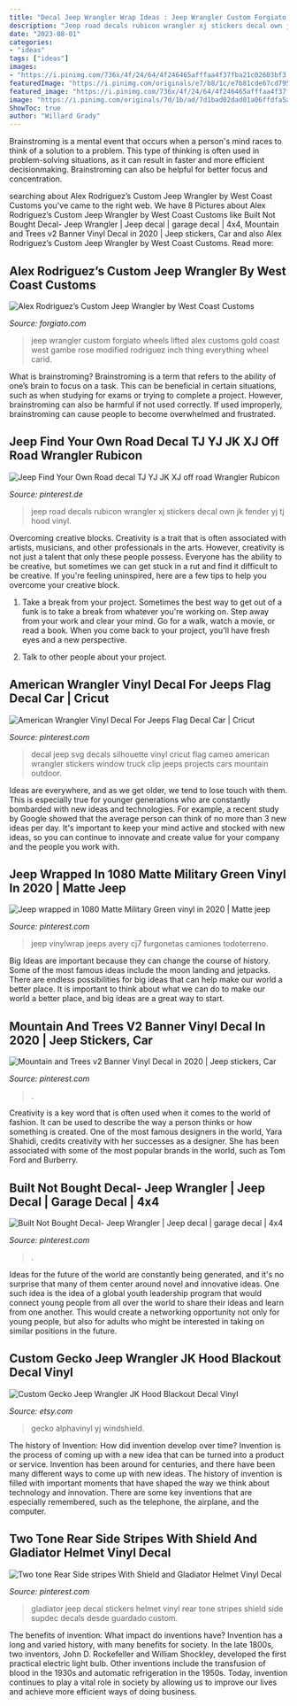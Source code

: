 ```yaml
---
title: "Decal Jeep Wrangler Wrap Ideas : Jeep Wrangler Custom Forgiato Wheels Lifted Alex Customs Gold Coast West Gambe Rose Modified Rodriguez Inch Thing Everything Wheel Carid"
description: "Jeep road decals rubicon wrangler xj stickers decal own jk fender yj tj hood vinyl"
date: "2023-08-01"
categories:
- "ideas"
tags: ["ideas"]
images:
- "https://i.pinimg.com/736x/4f/24/64/4f246465afffaa4f37fba21c02603bf3.jpg"
featuredImage: "https://i.pinimg.com/originals/e7/b8/1c/e7b81cde67cd79582c7888c1473f3bd4.jpg"
featured_image: "https://i.pinimg.com/736x/4f/24/64/4f246465afffaa4f37fba21c02603bf3.jpg"
image: "https://i.pinimg.com/originals/7d/1b/ad/7d1bad02dad01a06ffdfa5a5953ad947.jpg"
ShowToc: true
author: "Willard Grady"
---
```



Brainstroming is a mental event that occurs when a person's mind races to think of a solution to a problem. This type of thinking is often used in problem-solving situations, as it can result in faster and more efficient decisionmaking. Brainstroming can also be helpful for better focus and concentration.

	

		
searching about Alex Rodriguez’s Custom Jeep Wrangler by West Coast Customs you've came to the right web. We have 8 Pictures about Alex Rodriguez’s Custom Jeep Wrangler by West Coast Customs like Built Not Bought Decal- Jeep Wrangler | Jeep decal | garage decal | 4x4, Mountain and Trees v2 Banner Vinyl Decal in 2020 | Jeep stickers, Car and also Alex Rodriguez’s Custom Jeep Wrangler by West Coast Customs. Read more:
		
    
## Alex Rodriguez’s Custom Jeep Wrangler By West Coast Customs

<img loading=lazy src="https://forgiato.com/wp-content/uploads/2018/09/IMG_4813.jpg" onerror="this.onerror=null;this.src='https://tse1.mm.bing.net/th?id=OIP.hSYlM4w8eFXiwEF6jzRB7AHaE8&amp;pid=15.1';" alt="Alex Rodriguez’s Custom Jeep Wrangler by West Coast Customs">

_Source: forgiato.com_

>jeep wrangler custom forgiato wheels lifted alex customs gold coast west gambe rose modified rodriguez inch thing everything wheel carid. 

	

What is brainstroming?
Brainstroming is a term that refers to the ability of one’s brain to focus on a task. This can be beneficial in certain situations, such as when studying for exams or trying to complete a project. However, brainstroming can also be harmful if not used correctly. If used improperly, brainstroming can cause people to become overwhelmed and frustrated.

    
## Jeep Find Your Own Road Decal TJ YJ JK XJ Off Road Wrangler Rubicon

<img loading=lazy src="https://i.pinimg.com/736x/34/a5/60/34a560afc910962c54bc1c88e2abcc72--jeep-stickers-jeep-decals.jpg" onerror="this.onerror=null;this.src='https://tse1.mm.bing.net/th?id=OIP.o1l0po6hz5xi6LKItResGQHaF_&amp;pid=15.1';" alt="Jeep Find Your Own Road decal TJ YJ JK XJ off road Wrangler Rubicon">

_Source: pinterest.de_

>jeep road decals rubicon wrangler xj stickers decal own jk fender yj tj hood vinyl. 

	

Overcoming creative blocks.
Creativity is a trait that is often associated with artists, musicians, and other professionals in the arts. However, creativity is not just a talent that only these people possess. Everyone has the ability to be creative, but sometimes we can get stuck in a rut and find it difficult to be creative. If you're feeling uninspired, here are a few tips to help you overcome your creative block.
1. Take a break from your project. Sometimes the best way to get out of a funk is to take a break from whatever you're working on. Step away from your work and clear your mind. Go for a walk, watch a movie, or read a book. When you come back to your project, you'll have fresh eyes and a new perspective.

2. Talk to other people about your project.

    
## American Wrangler Vinyl Decal For Jeeps Flag Decal Car | Cricut

<img loading=lazy src="https://i.pinimg.com/originals/e9/bc/fb/e9bcfb3e5cbbfa5b59fc53a200584978.jpg" onerror="this.onerror=null;this.src='https://tse4.mm.bing.net/th?id=OIP.9Cb04EFU6PAIVW4wInndBgHaFN&amp;pid=15.1';" alt="American Wrangler Vinyl Decal For Jeeps Flag Decal Car | Cricut">

_Source: pinterest.com_

>decal jeep svg decals silhouette vinyl cricut flag cameo american wrangler stickers window truck clip jeeps projects cars mountain outdoor. 

	

Ideas are everywhere, and as we get older, we tend to lose touch with them. This is especially true for younger generations who are constantly bombarded with new ideas and technologies. For example, a recent study by Google showed that the average person can think of no more than 3 new ideas per day. It's important to keep your mind active and stocked with new ideas, so you can continue to innovate and create value for your company and the people you work with.

    
## Jeep Wrapped In 1080 Matte Military Green Vinyl In 2020 | Matte Jeep

<img loading=lazy src="https://i.pinimg.com/736x/4f/24/64/4f246465afffaa4f37fba21c02603bf3.jpg" onerror="this.onerror=null;this.src='https://tse4.mm.bing.net/th?id=OIP.NqnqNUMOx5f7DUrtkAb7nQHaHa&amp;pid=15.1';" alt="Jeep wrapped in 1080 Matte Military Green vinyl in 2020 | Matte jeep">

_Source: pinterest.com_

>jeep vinylwrap jeeps avery cj7 furgonetas camiones todoterreno. 

	

Big Ideas are important because they can change the course of history. Some of the most famous ideas include the moon landing and jetpacks. There are endless possibilities for big ideas that can help make our world a better place. It is important to think about what we can do to make our world a better place, and big ideas are a great way to start.

    
## Mountain And Trees V2 Banner Vinyl Decal In 2020 | Jeep Stickers, Car

<img loading=lazy src="https://i.pinimg.com/originals/e7/b8/1c/e7b81cde67cd79582c7888c1473f3bd4.jpg" onerror="this.onerror=null;this.src='https://tse1.mm.bing.net/th?id=OIP.SLc4ySsMG_4qTGh8TdNCDAHaHa&amp;pid=15.1';" alt="Mountain and Trees v2 Banner Vinyl Decal in 2020 | Jeep stickers, Car">

_Source: pinterest.com_

>. 

	

Creativity is a key word that is often used when it comes to the world of fashion. It can be used to describe the way a person thinks or how something is created. One of the most famous designers in the world, Yara Shahidi, credits creativity with her successes as a designer. She has been associated with some of the most popular brands in the world, such as Tom Ford and Burberry.

    
## Built Not Bought Decal- Jeep Wrangler | Jeep Decal | Garage Decal | 4x4

<img loading=lazy src="https://i.pinimg.com/736x/3a/a6/27/3aa6271d859432749c16979dda5616af.jpg" onerror="this.onerror=null;this.src='https://tse4.mm.bing.net/th?id=OIP.jabRvWkd0qL7FpcVor-KKgHaHa&amp;pid=15.1';" alt="Built Not Bought Decal- Jeep Wrangler | Jeep decal | garage decal | 4x4">

_Source: pinterest.com_

>. 

	

Ideas for the future of the world are constantly being generated, and it's no surprise that many of them center around novel and innovative ideas. One such idea is the idea of a global youth leadership program that would connect young people from all over the world to share their ideas and learn from one another. This would create a networking opportunity not only for young people, but also for adults who might be interested in taking on similar positions in the future.

    
## Custom Gecko Jeep Wrangler JK Hood Blackout Decal Vinyl

<img loading=lazy src="https://img0.etsystatic.com/043/0/8659434/il_570xN.510439716_fa0u.jpg" onerror="this.onerror=null;this.src='https://tse2.mm.bing.net/th?id=OIP.LpQfJ6fW6ebX2-OVNQTyzwHaHa&amp;pid=15.1';" alt="Custom Gecko Jeep Wrangler JK Hood Blackout Decal Vinyl">

_Source: etsy.com_

>gecko alphavinyl yj windshield. 

	

The history of Invention: How did invention develop over time?
Invention is the process of coming up with a new idea that can be turned into a product or service. Invention has been around for centuries, and there have been many different ways to come up with new ideas. The history of invention is filled with important moments that have shaped the way we think about technology and innovation. There are some key inventions that are especially remembered, such as the telephone, the airplane, and the computer.

    
## Two Tone Rear Side Stripes With Shield And Gladiator Helmet Vinyl Decal

<img loading=lazy src="https://i.pinimg.com/originals/7d/1b/ad/7d1bad02dad01a06ffdfa5a5953ad947.jpg" onerror="this.onerror=null;this.src='https://tse1.mm.bing.net/th?id=OIP.wpdLWOqgKMbLXgGkjyemuQHaHa&amp;pid=15.1';" alt="Two tone Rear Side stripes With Shield and Gladiator Helmet Vinyl Decal">

_Source: pinterest.com_

>gladiator jeep decal stickers helmet vinyl rear tone stripes shield side supdec decals desde guardado custom. 

	

The benefits of invention: What impact do inventions have?
Invention has a long and varied history, with many benefits for society. In the late 1800s, two inventors, John D. Rockefeller and William Shockley, developed the first practical electric light bulb. Other inventions include the transfusion of blood in the 1930s and automatic refrigeration in the 1950s. Today, invention continues to play a vital role in society by allowing us to improve our lives and achieve more efficient ways of doing business.

